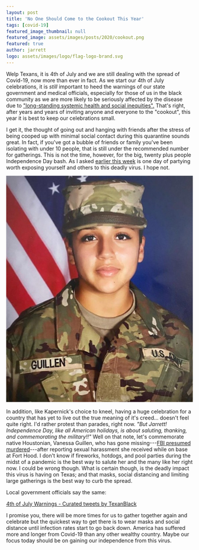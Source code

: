 ```yaml
---
layout: post
title: 'No One Should Come to the Cookout This Year'
tags: [covid-19]
featured_image_thumbnail: null
featured_image: assets/images/posts/2020/cookout.png
featured: true
author: jarrett
logo: assets/images/logo/flag-logo-brand.svg
---
```


Welp Texans, it is 4th of July and we are still dealing with the spread of Covid-19, now more than ever in fact. As we start our 4th of July celebrations, it is *still* important to heed the warnings of our state government and medical officials, especially for those of us in the black community as we are more likely to be seriously affected by the disease due to ["long-standing systemic health and social inequities".](https://www.cdc.gov/coronavirus/2019-ncov/need-extra-precautions/racial-ethnic-minorities.html) That's right, after years and years of inviting anyone and everyone to the "cookout", this year it is best to keep our celebrations small.

I get it, the thought of going out and hanging with friends after the stress of being cooped up with minimal social contact during this quarantine sounds great. In fact, if you've got a bubble of friends or family you've been isolating with under 10 people, that is still under the recommended number for gatherings. This is not the time, however, for the big, twenty plus people Independence Day bash. As I asked [earlier this week](https://blacktexan.com/houstonians-should-apologize) is one day of partying worth exposing yourself and others to this deadly virus. I hope not.

![](assets/images/posts/2020/vanessa-guillen.jpg#left)

In addition, like Kapernick's choice to kneel, having a huge celebration for a country that has yet to live out the true meaning of it's creed... doesn't feel quite right. I'd rather protest than parades, right now. *"But Jarrett! Independence Day, like all American holidays, is about saluting, thanking, and commemorating the military!!"* Well on that note, let's commemorate native Houstonian, Vanessa Guillen, who has gone missing---[FBI presumed murdered](https://www.npr.org/2020/07/03/887167023/fbi-files-charges-in-vanessa-guillen-case)---after reporting sexual harassment she received while on base at Fort Hood. I don't know if fireworks, hotdogs, and pool parties during the midst of a pandemic is the best way to salute her and the many like her right now. I could be wrong though. What is certain though, is the deadly impact this virus is having on Texas; and that masks, social distancing and limiting large gatherings is the best way to curb the spread.

Local government officials say the same:

<a class="twitter-timeline tw-align-center" href="https://twitter.com/TexanBlack/timelines/1279434510216675328?ref_src=twsrc%5Etfw">4th of July Warnings - Curated tweets by TexanBlack</a> <script async src="https://platform.twitter.com/widgets.js" charset="utf-8"></script>

I promise you, there will be more times for us to gather together again and celebrate but the quickest way to get there is to wear masks and social distance until infection rates start to go back down. America has suffered more and longer from Covid-19 than any other wealthy country. Maybe our focus today should be on gaining our independence from this virus.